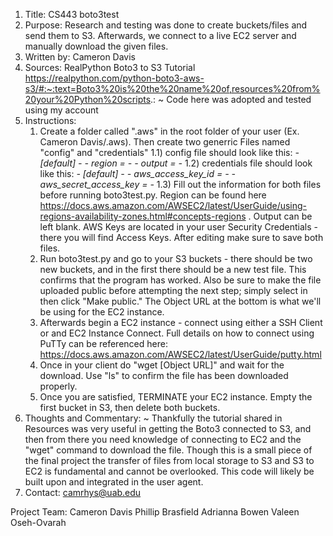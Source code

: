 1. Title: CS443 boto3test
2. Purpose: Research and testing was done to create buckets/files and send them to S3. Afterwards, we connect to a live EC2 server and manually download the given files.
3. Written by: Cameron Davis
4. Sources:
RealPython Boto3 to S3 Tutorial https://realpython.com/python-boto3-aws-s3/#:~:text=Boto3%20is%20the%20name%20of,resources%20from%20your%20Python%20scripts.:
	~ Code here was adopted and tested using my account
5. Instructions:
    1) Create a folder called ".aws" in the root folder of your user (Ex. Cameron Davis/.aws). Then create two generric Files named "config" and "credentials"
		1.1) config file should look like this:
		*- [default]          -*
		*- region =			  -*
		*- output = 		  -*
		1.2) credentials file should look like this:
		*- [default]               -*
		*- aws_access_key_id =     -*
		*- aws_secret_access_key = -*
		1.3) Fill out the information for both files before running boto3test.py. Region can be found here https://docs.aws.amazon.com/AWSEC2/latest/UserGuide/using-regions-availability-zones.html#concepts-regions . Output can be left blank. AWS Keys are located in your user Security Credentials - there you will find Access Keys. After editing make sure to save both files.
    2) Run boto3test.py and go to your S3 buckets - there should be two new buckets, and in the first there should be a new test file. This confirms that the program has worked. Also be sure to make the file uploaded public before attempting the next step; simply select in then click "Make public." The Object URL at the bottom is what we'll be using for the EC2 instance.
	3) Afterwards begin a EC2 instance - connect using either a SSH Client or and EC2 Instance Connect. Full details on how to connect using PuTTy can be referenced here: https://docs.aws.amazon.com/AWSEC2/latest/UserGuide/putty.html
	4) Once in your client do "wget [Object URL]" and wait for the download. Use "ls" to confirm the file has been downloaded properly.
	5) Once you are satisfied, TERMINATE your EC2 instance. Empty the first bucket in S3, then delete both buckets. 
6. Thoughts and Commentary:
    ~ Thankfully the tutorial shared in Resources was very useful in getting the Boto3 connected to S3, and then from there you need knowledge of connecting to EC2 and the "wget" command to download the file. Though this is a small piece of the final project the transfer of files from local storage to S3 and S3 to EC2 is fundamental and cannot be overlooked. This code will likely be built upon and integrated in the user agent. 
7. Contact: camrhys@uab.edu

Project Team:
Cameron Davis
Phillip Brasfield
Adrianna Bowen
Valeen Oseh-Ovarah
